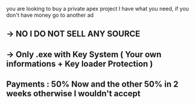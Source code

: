 you are looking to buy a private apex project I have what you need, if you don't have money go to another ad
## -> NO I DO NOT SELL ANY SOURCE
## -> Only .exe with Key System ( Your own informations + Key loader Protection )
## Payments : 50% Now and the other 50% in 2 weeks otherwise I wouldn't accept
